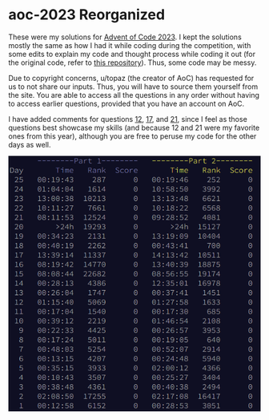 # aoc-2023 Reorganized

These were my solutions for [Advent of Code 2023](https://adventofcode.com/2023). I kept the solutions mostly the same as how I had it while coding during the competition, with some edits to explain my code and thought process while coding it out (for the original code, refer to [this repository](https://github.com/Ruminere/aoc-2023)). Thus, some code may be messy.

Due to copyright concerns, u/topaz (the creator of AoC) has requested for us to not share our inputs. Thus, you will have to source them yourself from the site. You are able to access all the questions in any order without having to access earlier questions, provided that you have an account on AoC.

I have added comments for questions [12](./12/), [17](./17/), and [21](./21/), since I feel as those questions best showcase my skills (and because 12 and 21 were my favorite ones from this year), although you are free to peruse my code for the other days as well.

![image](times.png)